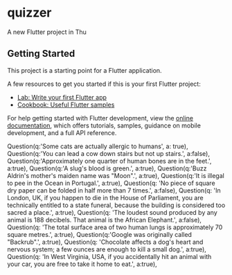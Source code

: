 # quizzer

A new Flutter project in Thu

## Getting Started

This project is a starting point for a Flutter application.

A few resources to get you started if this is your first Flutter project:

- [Lab: Write your first Flutter app](https://docs.flutter.dev/get-started/codelab)
- [Cookbook: Useful Flutter samples](https://docs.flutter.dev/cookbook)

For help getting started with Flutter development, view the
[online documentation](https://docs.flutter.dev/), which offers tutorials,
samples, guidance on mobile development, and a full API reference.


Question(q:'Some cats are actually allergic to humans', a: true),
Question(q:'You can lead a cow down stairs but not up stairs.', a:false),
Question(q:'Approximately one quarter of human bones are in the feet.', a:true),
Question(q:'A slug\'s blood is green.', a:true),
Question(q:'Buzz Aldrin\'s mother\'s maiden name was \"Moon\".', a:true),
Question(q:'It is illegal to pee in the Ocean in Portugal.', a:true),
Question(q:
'No piece of square dry paper can be folded in half more than 7 times.',
a:false),
Question(q:
'In London, UK, if you happen to die in the House of Parliament, you are technically entitled to a state funeral, because the building is considered too sacred a place.',
a:true),
Question(q:
'The loudest sound produced by any animal is 188 decibels. That animal is the African Elephant.',
a:false),
Question(q:
'The total surface area of two human lungs is approximately 70 square metres.',
a:true),
Question(q:'Google was originally called \"Backrub\".', a:true),
Question(q:
'Chocolate affects a dog\'s heart and nervous system; a few ounces are enough to kill a small dog.',
a:true),
Question(q:
'In West Virginia, USA, if you accidentally hit an animal with your car, you are free to take it home to eat.',
a:true),
